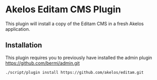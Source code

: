 # Akelos Editam CMS Plugin

This plugin will install a copy of the Editam CMS in a fresh Akelos
application.

## Installation

This plugin requires you to previously have installed the admin plugin https://github.com/bermi/admin.git

    ./script/plugin install https://github.com/akelos/editam.git

